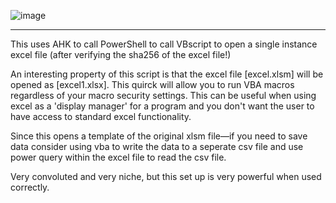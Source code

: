 ![image](https://github.com/originates/HashCheck-and-Run/blob/main/hashcheck.png)

----

This uses AHK to call PowerShell to call VBscript to open a single instance excel file (after verifying the sha256 of the excel file!)

An interesting property of this script is that the excel file [excel.xlsm] will be opened as [excel1.xlsx]. This quirck will allow you to run VBA macros regardless of your macro security settings. 
This can be useful when using excel as a 'display manager' for a program and you don't want the user to have access to standard excel functionality.

Since this opens a template of the original xlsm file—if you need to save data consider using vba to write the data to a seperate csv file and use power query within the excel file to read the csv file.

Very convoluted and very niche, but this set up is very powerful when used correctly.


